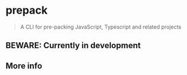 # prepack

> A CLI for pre-packing JavaScript, Typescript and related projects

## BEWARE: Currently in development

## More info